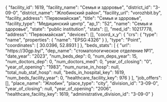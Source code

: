 {
    "facility_id": 1619,
    "facility_name": "Семья и здоровье",
    "district_id": "3-09-0",
    "district_name": "Жлобинский район",
    "facility_url": "vorozhbit.by",
    "facility_address": "Первомайская",
    "title": "Семья и здоровье",
    "facility_type": "Медицинский центр",
    "ap_1": "52",
    "name": "Семья и здоровье",
    "state": "public institution",
    "stats": [],
    "med_id": 10217778,
    "address": "Первомайская",
    "devices": [],
    "coord_x_y": {
        "crs": {
            "type": "name",
            "properties": {
                "name": "EPSG:4326"
            }
        },
        "type": "Point",
        "coordinates": [
            30.0396,
            52.8931
        ]
    },
    "beds_stats": [
        {
            "url": "https:\/\/30gp.by\/",
            "dep_name": "стоматологическое отделение №1",
            "date_year": "2023",
            "num_beds_dep": 0,
            "num_deps_year": 15,
            "num_doctors_dep": 0,
            "num_doctors_med": 0,
            "year_of_closing": "0",
            "year_of_opening": "1983",
            "num_nurse_in_hosp": null,
            "total_nub_staf_hosp": null,
            "beds_in_hospital_key": 1619,
            "num_beds_facility_year": 0,
            "healthcare_facility_key": 976
        }
    ],
    "job_offers": [],
    "place_name": "Жлобин",
    "place_type": "city",
    "division_id": "3-09-0",
    "year_of_closing": null,
    "year_of_opening": "2006",
    "healthcare_facility_key": 1619,
    "administrative_division_id": "3-09-0"
}